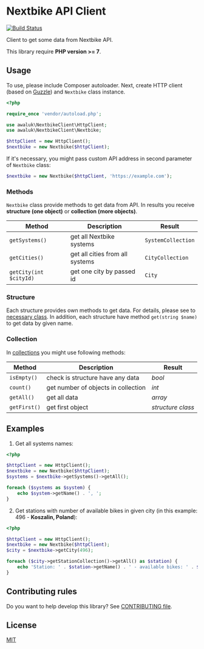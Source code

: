 # Nextbike API Client

[![Build Status](https://travis-ci.org/awaluk/nextbike-api-client.svg?branch=master)](https://travis-ci.org/awaluk/nextbike-api-client)

Client to get some data from Nextbike API.

This library require **PHP version >= 7**.

## Usage

To use, please include Composer autoloader. Next, create HTTP client (based on [Guzzle](https://github.com/guzzle/guzzle)) and `Nextbike` class instance.

```php
<?php

require_once 'vendor/autoload.php';

use awaluk\NextbikeClient\HttpClient;
use awaluk\NextbikeClient\Nextbike;

$httpClient = new HttpClient();
$nextbike = new Nextbike($httpClient);
```

If it's necessary, you might pass custom API address in second parameter of `Nextbike` class:

```php
$nextbike = new Nextbike($httpClient, 'https://example.com');
```

### Methods

`Nextbike` class provide methods to get data from API. In results you receive **structure (one object)** or **collection (more objects)**.

Method | Description | Result
--- | --- | ---
`getSystems()` | get all Nextbike systems | `SystemCollection`
`getCities()` | get all cities from all systems | `CityCollection`
`getCity(int $cityId)` | get one city by passed id | `City`

### Structure

Each structure provides own methods to get data. For details, please see to [necessary class](https://github.com/awaluk/nextbike-api-client/tree/master/src/Structure). In addition, each structure have method `get(string $name)` to get data by given name.

### Collection

In [collections](https://github.com/awaluk/nextbike-api-client/tree/master/src/Collection) you might use following methods:

Method | Description | Result
--- | --- | ---
`isEmpty()` | check is structure have any data | _bool_
`count()` | get number of objects in collection | _int_
`getAll()` | get all data | _array_
`getFirst()` | get first object | _structure class_

## Examples

1. Get all systems names:

```php
<?php

$httpClient = new HttpClient();
$nextbike = new Nextbike($httpClient);
$systems = $nextbike->getSystems()->getAll();

foreach ($systems as $system) {
    echo $system->getName() . ', ';
}
```

2. Get stations with number of available bikes in given city (in this example: 496 - __Koszalin, Poland__):

```php
<?php

$httpClient = new HttpClient();
$nextbike = new Nextbike($httpClient);
$city = $nextbike->getCity(496);

foreach ($city->getStationCollection()->getAll() as $station) {
    echo 'Station: ' . $station->getName() . ' - available bikes: ' . $station->getBikesAmount() . ', ';
}
```

## Contributing rules

Do you want to help develop this library? See [CONTRIBUTING file](https://github.com/awaluk/nextbike-api-client/blob/master/CONTRIBUTING.md).

## License

[MIT](https://github.com/awaluk/nextbike-api-client/blob/master/LICENSE)
